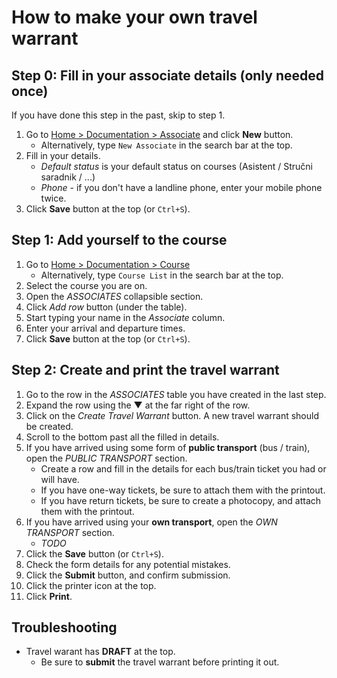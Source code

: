 
# How to make your own travel warrant

## Step 0: Fill in your associate details (only needed once)

If you have done this step in the past, skip to step 1.

1. Go to [Home > Documentation > Associate](/desk#List/Associate/List) and click **New** button.
    - Alternatively, type `New Associate` in the search bar at the top.
2. Fill in your details.
    - _Default status_ is your default status on courses (Asistent / Stručni saradnik / ...)
    - _Phone_ - if you don't have a landline phone, enter your mobile phone twice.
3. Click **Save** button at the top (or `Ctrl+S`).

## Step 1: Add yourself to the course

1. Go to [Home > Documentation > Course](/desk#List/Course/List) 
    - Alternatively, type `Course List` in the search bar at the top.
2. Select the course you are on.
3. Open the _ASSOCIATES_ collapsible section.
4. Click _Add row_ button (under the table).
5. Start typing your name in the _Associate_ column.
6. Enter your arrival and departure times.
7. Click **Save** button at the top (or `Ctrl+S`).

## Step 2: Create and print the travel warrant

1. Go to the row in the _ASSOCIATES_ table you have created in the last step.
2. Expand the row using the ▼ at the far right of the row.
3. Click on the _Create Travel Warrant_ button. A new travel warrant should be created.
4. Scroll to the bottom past all the filled in details.
5. If you have arrived using some form of **public transport** (bus / train), open the _PUBLIC TRANSPORT_ section.
    - Create a row and fill in the details for each bus/train ticket you had or will have.
    - If you have one-way tickets, be sure to attach them with the printout.
    - If you have return tickets, be sure to create a photocopy, and attach them with the printout.
6. If you have arrived using your **own transport**, open the _OWN TRANSPORT_ section.
    - _TODO_
7. Click the **Save** button (or `Ctrl+S`).
8. Check the form details for any potential mistakes.
9. Click the **Submit** button, and confirm submission.
10. Click the printer icon at the top.
11. Click **Print**.

## Troubleshooting

- Travel warant has **DRAFT** at the top.
    - Be sure to **submit** the travel warrant before printing it out.